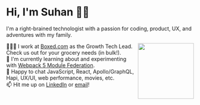 # Hi, I'm Suhan 🖖🏻 

I'm a right-brained technologist with a passion for coding, product, UX, and adventures with my family. 

<img src='https://media.giphy.com/media/R6xi8dXsRhIjK/giphy.gif' width='150' align='right'>

👷🏻‍♂️  I work at [Boxed.com](https://www.boxed.com) as the Growth Tech Lead. Check us out for your grocery needs (in bulk!).  
🌱  I'm currently learning about and experimenting with [Webpack 5 Module Federation](https://webpack.js.org/concepts/module-federation/).  
💬  Happy to chat JavaScript, React, Apollo/GraphQL, Hapi, UX/UI, web performance, movies, etc.  
📫  Hit me up on [LinkedIn](https://www.linkedin.com/in/suhanwijaya/) or [email](mailto:suhanw@gmail.com)!


<!--
**suhanw/suhanw** is a ✨ _special_ ✨ repository because its `README.md` (this file) appears on your GitHub profile.

Here are some ideas to get you started:

- 🔭 I’m currently working on ...
- 🌱 I’m currently learning ...
- 👯 I’m looking to collaborate on ...
- 🤔 I’m looking for help with ...
- 💬 Ask me about ...
- 📫 How to reach me: ...
- 😄 Pronouns: ...
- ⚡ Fun fact: ...
-->
